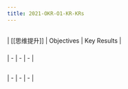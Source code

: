 ```yaml
---
title: 2021-OKR-O1-KR-KRs
---
```


##
| [[思维提升]] | Objectives | Key Results |
###
| - | - | - |
###
##
| - | - | - |
##
##
